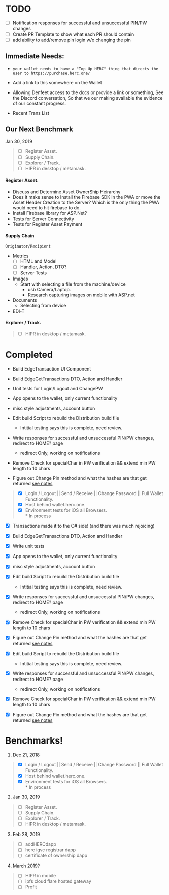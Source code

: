 #  TODO
- [ ] Notification responses for successful and unsuccessful PIN/PW changes     
- [ ] Create PR Template to show what each PR should contain
- [ ] add ability to add/remove pin login w/o changing the pin
## Immediate Needs:
*  `your wallet needs to have a "Top Up HERC" thing that directs the    user to https://purchase.herc.one/`
*  Add a link to this somewhere on the Wallet

* Allowing Denfeet access to the docs or provide a link or       something, See the Discord conversation, So that we our making available the evidence of our constant progress.  
*  Recent Trans List

## Our Next Benchmark

 Jan 30, 2019 
> - [ ] Register Asset.   
> - [ ] Supply Chain.   
> - [ ] Explorer  / Track.  
> - [ ] HIPR in desktop / metamask.   

#### Register Asset.  
-  Discuss and Determine Asset OwnerShip Heirarchy
-  Does it make sense to Install the Firebase SDK in the PWA or move the Asset Header Creation to the Server?  Which is the only thing the PWA would need to hit firebase to do.
-  Install Firebase library for ASP.Net?
-  Tests for Server Connectivity
-  Tests for Register Asset Payment 

#### Supply Chain   
    Originator/Recipient
*  Metrics
    * [ ] HTML and Model
    * [ ] Handler, Action, DTO?
    * [ ] Server  Tests
*  Images
    * Start with selecting a file from the machine/device
        *  usb Camera/Laptop. 
        *  Research capturing images on mobile with ASP.net 
*  Documents
    *  Selecting from device  
*  EDI-T
 
####  Explorer  / Track.  
> - [ ] HIPR in desktop / metamask.  


# Completed
*  Build EdgeTransaction UI Component
  
*  Build EdgeGetTransactions DTO, Action and Handler
  
*  Unit tests for Login/Logout and ChangePW

*  App opens to the wallet, only current functionality

*  misc style adjustments, account button

*  Edit build Script to rebuild the Distribution build file 
    *  Intitial testing says this is complete, need review. 

*  Write responses for successful and unsuccessful PIN/PW changes, redirect to HOME? page    
    * redirect Only, working on notifications
*  Remove Check for specialChar in PW verification && extend min PW length to 10 chars

* Figure out Change Pin method and what the hashes are that get returned
    [see notes](https://herculesone.visualstudio.com/Hercules/_git/HercPwa?path=%2FDocumentation%2FDeveloperNotebook%2FStack%2F2018-12%2F2018-12-11.md&version=GBRoundHouseEdit&_a=contents&line=8&lineStyle=plain&lineEnd=9&lineStartColumn=1&lineEndColumn=1)

> - [x] Login / Logout || Send / Receive || Change Password || Full Wallet Functionality.  
> - [x] Host behind wallet.herc.one.   
> - [x] Environment tests for iOS all Browsers.  
    *  In process

  -[x] Transactions made it to the C# side! (and there was much rejoicing)
  
  -[x] Build EdgeGetTransactions DTO, Action and Handler
  
  -[x] Write unit tests

  -[X]  App opens to the wallet, only current functionality

  -[X]  misc style adjustments, account button

  -[X]  Edit build Script to rebuild the Distribution build file 
      *  Intitial testing says this is complete, need review. 
 
  -[X]  Write responses for successful and unsuccessful PIN/PW changes, redirect to HOME? page    
      * redirect Only, working on notifications
  -[x]  Remove Check for specialChar in PW verification && extend min PW length to 10 chars
 
  -[x] Figure out Change Pin method and what the hashes are that get returned
    [see notes](https://herculesone.visualstudio.com/Hercules/_git/HercPwa?path=%2FDocumentation%2FDeveloperNotebook%2FStack%2F2018-12%2F2018-12-11.md&version=GBRoundHouseEdit&_a=contents&line=8&lineStyle=plain&lineEnd=9&lineStartColumn=1&lineEndColumn=1)

  -[X]  Edit build Script to rebuild the Distribution build file 
      *  Intitial testing says this is complete, need review. 
 
  -[X]  Write responses for successful and unsuccessful PIN/PW changes, redirect to HOME? page    
      * redirect Only, working on notifications
  -[x]  Remove Check for specialChar in PW verification && extend min PW length to 10 chars
 
  -[x] Figure out Change Pin method and what the hashes are that get returned
    [see notes](https://herculesone.visualstudio.com/Hercules/_git/HercPwa?path=%2FDocumentation%2FDeveloperNotebook%2FStack%2F2018-12%2F2018-12-11.md&version=GBRoundHouseEdit&_a=contents&line=8&lineStyle=plain&lineEnd=9&lineStartColumn=1&lineEndColumn=1)

# Benchmarks!
 1. Dec 21, 2018
> - [x] Login / Logout || Send / Receive || Change Password || Full Wallet Functionality.  
> - [x] Host behind wallet.herc.one.   
> - [x] Environment tests for iOS all Browsers.  
    *  In process

2. Jan 30, 2019 
> - [ ] Register Asset.   
> - [ ] Supply Chain.   
> - [ ] Explorer  / Track.  
> - [ ] HIPR in desktop / metamask.   

3. Feb 28, 2019
> - [ ] addHERCdapp 
> - [ ] herc igvc registrar dapp 
> - [ ] certificate of ownership dapp 


4. March 2019?  
> - [ ]  HIPR in mobile 
> - [ ]  ipfs cloud flare hosted gateway 
> - [ ] Profit